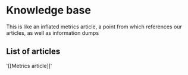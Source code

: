 # Knowledge base
This is like an inflated metrics article, a point from which references our articles, as well as information dumps
## List of articles
'[[Metrics article]]'

